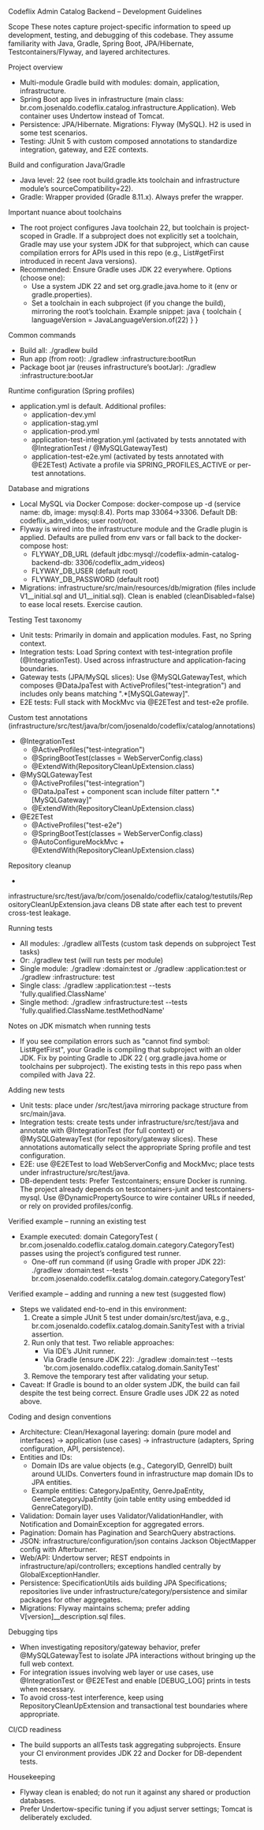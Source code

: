 Codeflix Admin Catalog Backend – Development Guidelines

Scope
These notes capture project-specific information to speed up development, testing, and debugging of
this codebase. They assume familiarity with Java, Gradle, Spring Boot, JPA/Hibernate,
Testcontainers/Flyway, and layered architectures.

Project overview

- Multi-module Gradle build with modules: domain, application, infrastructure.
- Spring Boot app lives in infrastructure (main class:
  br.com.josenaldo.codeflix.catalog.infrastructure.Application). Web container uses Undertow instead
  of Tomcat.
- Persistence: JPA/Hibernate. Migrations: Flyway (MySQL). H2 is used in some test scenarios.
- Testing: JUnit 5 with custom composed annotations to standardize integration, gateway, and E2E
  contexts.

Build and configuration
Java/Gradle

- Java level: 22 (see root build.gradle.kts toolchain and infrastructure module’s
  sourceCompatibility=22).
- Gradle: Wrapper provided (Gradle 8.11.x). Always prefer the wrapper.

Important nuance about toolchains

- The root project configures Java toolchain 22, but toolchain is project-scoped in Gradle. If a
  subproject does not explicitly set a toolchain, Gradle may use your system JDK for that
  subproject, which can cause compilation errors for APIs used in this repo (e.g., List#getFirst
  introduced in recent Java versions).
- Recommended: Ensure Gradle uses JDK 22 everywhere.
  Options (choose one):
    - Use a system JDK 22 and set org.gradle.java.home to it (env or gradle.properties).
    - Set a toolchain in each subproject (if you change the build), mirroring the root’s toolchain.
      Example snippet: java { toolchain { languageVersion = JavaLanguageVersion.of(22) } }

Common commands

- Build all: ./gradlew build
- Run app (from root): ./gradlew :infrastructure:bootRun
- Package boot jar (reuses infrastructure’s bootJar): ./gradlew :infrastructure:bootJar

Runtime configuration (Spring profiles)

- application.yml is default. Additional profiles:
    - application-dev.yml
    - application-stag.yml
    - application-prod.yml
    - application-test-integration.yml (activated by tests annotated with @IntegrationTest /
      @MySQLGatewayTest)
    - application-test-e2e.yml (activated by tests annotated with @E2ETest)
      Activate a profile via SPRING_PROFILES_ACTIVE or per-test annotations.

Database and migrations

- Local MySQL via Docker Compose: docker-compose up -d (service name: db, image: mysql:8.4). Ports
  map 33064->3306. Default DB: codeflix_adm_videos; user root/root.
- Flyway is wired into the infrastructure module and the Gradle plugin is applied. Defaults are
  pulled from env vars or fall back to the docker-compose host:
    - FLYWAY_DB_URL (default jdbc:mysql://codeflix-admin-catalog-backend-db:
      3306/codeflix_adm_videos)
    - FLYWAY_DB_USER (default root)
    - FLYWAY_DB_PASSWORD (default root)
- Migrations: infrastructure/src/main/resources/db/migration (files include V1__initial.sql and
  U1__initial.sql). Clean is enabled (cleanDisabled=false) to ease local resets. Exercise caution.

Testing
Test taxonomy

- Unit tests: Primarily in domain and application modules. Fast, no Spring context.
- Integration tests: Load Spring context with test-integration profile (@IntegrationTest). Used
  across infrastructure and application-facing boundaries.
- Gateway tests (JPA/MySQL slices): Use @MySQLGatewayTest, which composes @DataJpaTest with
  ActiveProfiles("test-integration") and includes only beans matching ".*[MySQLGateway]".
- E2E tests: Full stack with MockMvc via @E2ETest and test-e2e profile.

Custom test annotations (infrastructure/src/test/java/br/com/josenaldo/codeflix/catalog/annotations)

- @IntegrationTest
    - @ActiveProfiles("test-integration")
    - @SpringBootTest(classes = WebServerConfig.class)
    - @ExtendWith(RepositoryCleanUpExtension.class)
- @MySQLGatewayTest
    - @ActiveProfiles("test-integration")
    - @DataJpaTest + component scan include filter pattern ".*[MySQLGateway]"
    - @ExtendWith(RepositoryCleanUpExtension.class)
- @E2ETest
    - @ActiveProfiles("test-e2e")
    - @SpringBootTest(classes = WebServerConfig.class)
    - @AutoConfigureMockMvc + @ExtendWith(RepositoryCleanUpExtension.class)

Repository cleanup

-

infrastructure/src/test/java/br/com/josenaldo/codeflix/catalog/testutils/RepositoryCleanUpExtension.java
cleans DB state after each test to prevent cross-test leakage.

Running tests

- All modules: ./gradlew allTests (custom task depends on subproject Test tasks)
- Or: ./gradlew test (will run tests per module)
- Single module: ./gradlew :domain:test or ./gradlew :application:test or ./gradlew :infrastructure:
  test
- Single class: ./gradlew :application:test --tests 'fully.qualified.ClassName'
- Single method: ./gradlew :infrastructure:test --tests 'fully.qualified.ClassName.testMethodName'

Notes on JDK mismatch when running tests

- If you see compilation errors such as "cannot find symbol: List#getFirst", your Gradle is
  compiling that subproject with an older JDK. Fix by pointing Gradle to JDK 22 (
  org.gradle.java.home or toolchains per subproject). The existing tests in this repo pass when
  compiled with Java 22.

Adding new tests

- Unit tests: place under <module>/src/test/java mirroring package structure from src/main/java.
- Integration tests: create tests under infrastructure/src/test/java and annotate with
  @IntegrationTest (for full context) or @MySQLGatewayTest (for repository/gateway slices). These
  annotations automatically select the appropriate Spring profile and test configuration.
- E2E: use @E2ETest to load WebServerConfig and MockMvc; place tests under
  infrastructure/src/test/java.
- DB-dependent tests: Prefer Testcontainers; ensure Docker is running. The project already depends
  on testcontainers-junit and testcontainers-mysql. Use @DynamicPropertySource to wire container
  URLs if needed, or rely on provided profiles/config.

Verified example – running an existing test

- Example executed: domain CategoryTest (
  br.com.josenaldo.codeflix.catalog.domain.category.CategoryTest) passes using the project’s
  configured test runner.
    - One-off run command (if using Gradle with proper JDK 22):
      ./gradlew :domain:test --tests '
      br.com.josenaldo.codeflix.catalog.domain.category.CategoryTest'

Verified example – adding and running a new test (suggested flow)

- Steps we validated end-to-end in this environment:
    1) Create a simple JUnit 5 test under domain/src/test/java, e.g.,
       br.com.josenaldo.codeflix.catalog.domain.SanityTest with a trivial assertion.
    2) Run only that test. Two reliable approaches:
        - Via IDE’s JUnit runner.
        - Via Gradle (ensure JDK 22):
          ./gradlew :domain:test --tests 'br.com.josenaldo.codeflix.catalog.domain.SanityTest'
    3) Remove the temporary test after validating your setup.
- Caveat: If Gradle is bound to an older system JDK, the build can fail despite the test being
  correct. Ensure Gradle uses JDK 22 as noted above.

Coding and design conventions

- Architecture: Clean/Hexagonal layering: domain (pure model and interfaces) -> application (use
  cases) -> infrastructure (adapters, Spring configuration, API, persistence).
- Entities and IDs:
    - Domain IDs are value objects (e.g., CategoryID, GenreID) built around ULIDs. Converters found
      in infrastructure map domain IDs to JPA entities.
    - Example entities: CategoryJpaEntity, GenreJpaEntity, GenreCategoryJpaEntity (join table entity
      using embedded id GenreCategoryID).
- Validation: Domain layer uses Validator/ValidationHandler, with Notification and DomainException
  for aggregated errors.
- Pagination: Domain has Pagination and SearchQuery abstractions.
- JSON: infrastructure/configuration/json contains Jackson ObjectMapper config with Afterburner.
- Web/API: Undertow server; REST endpoints in infrastructure/api/controllers; exceptions handled
  centrally by GlobalExceptionHandler.
- Persistence: SpecificationUtils aids building JPA Specifications; repositories live under
  infrastructure/category/persistence and similar packages for other aggregates.
- Migrations: Flyway maintains schema; prefer adding V[version]__description.sql files.

Debugging tips

- When investigating repository/gateway behavior, prefer @MySQLGatewayTest to isolate JPA
  interactions without bringing up the full web context.
- For integration issues involving web layer or use cases, use @IntegrationTest or @E2ETest and
  enable [DEBUG_LOG] prints in tests when necessary.
- To avoid cross-test interference, keep using RepositoryCleanUpExtension and transactional test
  boundaries where appropriate.

CI/CD readiness

- The build supports an allTests task aggregating subprojects. Ensure your CI environment provides
  JDK 22 and Docker for DB-dependent tests.

Housekeeping

- Flyway clean is enabled; do not run it against any shared or production databases.
- Prefer Undertow-specific tuning if you adjust server settings; Tomcat is deliberately excluded.
